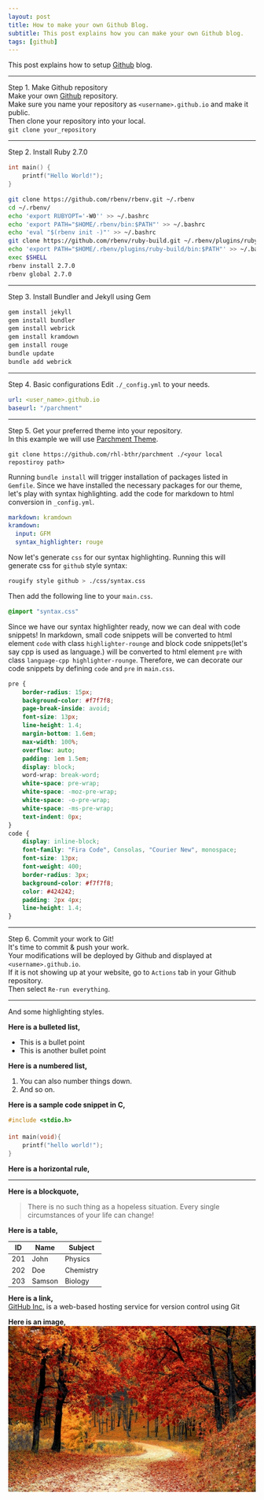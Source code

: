 ```yaml
---
layout: post
title: How to make your own Github Blog.
subtitle: This post explains how you can make your own Github blog.
tags: [github]
---
```


This post explains how to setup [Github](https://github.com) blog.

-------------
Step 1. Make Github repository  
Make your own [Github](https://github.com) repository.  
Make sure you name your repository as `<username>.github.io` and make it public.  
Then clone your repository into your local.  
`git clone your_repository`

---------------------
Step 2. Install Ruby 2.7.0  
```c
int main() {
    printf("Hello World!");
}
```
```bash
git clone https://github.com/rbenv/rbenv.git ~/.rbenv
cd ~/.rbenv/
echo 'export RUBYOPT='-W0'' >> ~/.bashrc
echo 'export PATH="$HOME/.rbenv/bin:$PATH"' >> ~/.bashrc
echo 'eval "$(rbenv init -)"' >> ~/.bashrc
git clone https://github.com/rbenv/ruby-build.git ~/.rbenv/plugins/ruby-build
echo 'export PATH="$HOME/.rbenv/plugins/ruby-build/bin:$PATH"' >> ~/.bashrc
exec $SHELL
rbenv install 2.7.0
rbenv global 2.7.0
```
---------------------
Step 3. Install Bundler and Jekyll using Gem  
```bash
gem install jekyll
gem install bundler 
gem install webrick
gem install kramdown
gem install rouge
bundle update
bundle add webrick
```
---------------------
Step 4. Basic configurations
Edit `./_config.yml` to your needs.  
```yml
url: <user_name>.github.io
baseurl: "/parchment"
```
---------------------

Step 5. Get your preferred theme into your repository.  
In this example we will use [Parchment Theme](https://github.com/rhl-bthr/parchment).  
```git
git clone https://github.com/rhl-bthr/parchment ./<your local repostiroy path>
```
Running `bundle install` will trigger installation of packages listed in `Gemfile`.
Since we have installed the necessary packages for our theme, let's play with syntax highlighting.
add the code for markdown to html conversion in `_config.yml`.
```yml
markdown: kramdown
kramdown:
  input: GFM
  syntax_highlighter: rouge
```
Now let's generate `css` for our syntax highlighting. Running this will generate css for `github` style syntax:
```bash
rougify style github > ./css/syntax.css
```
Then add the following line to your `main.css`.
```css
@import "syntax.css"
```
Since we have our syntax highlighter ready, now we can deal with code snippets!
In markdown, small code snippets will be converted to html element `code` with class `highlighter-rounge` and block code snippets(let's say cpp is used as language.) will be converted to html element `pre` with class `language-cpp highlighter-rounge`. Therefore, we can decorate our code snippets by defining `code` and `pre` in `main.css`.
```css
pre {
    border-radius: 15px;
    background-color: #f7f7f8;
    page-break-inside: avoid;
    font-size: 13px;
    line-height: 1.4;
    margin-bottom: 1.6em;
    max-width: 100%;
    overflow: auto;
    padding: 1em 1.5em;
    display: block;
    word-wrap: break-word;
    white-space: pre-wrap;
    white-space: -moz-pre-wrap;
    white-space: -o-pre-wrap;
    white-space: -ms-pre-wrap;
    text-indent: 0px;
}
code {
    display: inline-block;
    font-family: "Fira Code", Consolas, "Courier New", monospace;
    font-size: 13px;
    font-weight: 400;
    border-radius: 3px;
    background-color: #f7f7f8;
    color: #424242;
    padding: 2px 4px;
    line-height: 1.4;
}
```


---------------------
 <span class="highlight-blue">Step 6. Commit your work to Git!</span><br>
It's time to commit & push your work.  
Your modifications will be deployed by Github and displayed at `<username>.github.io`.  
If it is not showing up at your website, go to `Actions` tab in your Github repository.  
Then select `Re-run everything`.

---------------------

<span class="highlight-blue">And</span>
<span class="highlight-green">some</span>
<span class="highlight-orange">highlighting</span>
<span class="highlight-red">styles.</span>

**Here is a bulleted list,**
 - This is a bullet point
 - This is another bullet point


**Here is a numbered list,**
1. You can also number things down.
2. And so on.

**Here is a sample code snippet in C,**
```C
#include <stdio.h>

int main(void){
    printf("hello world!");
}
```

**Here is a horizontal rule,**

--------------

**Here is a blockquote,**

> There is no such thing as a hopeless situation. Every single 
> circumstances of your life can change!

**Here is a table,**

ID  | Name   | Subject
----|--------|--------
201 | John   | Physics
202 | Doe    | Chemistry
203 | Samson | Biology

**Here is a link,**<br>
[GitHub Inc.](https://github.com) is a web-based hosting service
for version control using Git

**Here is an image,**<br>
![](../assets/autumn.jpg)
